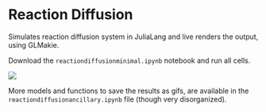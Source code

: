 # Reaction Diffusion

Simulates reaction diffusion system in JuliaLang and live renders the output, using GLMakie. 

Download the `reactiondiffusionminimal.ipynb` notebook and run all cells.  

![](/home/sharon/CELESTE/PROJECTS/Reaction-Diffusion/Model1-SteadyState-Stripes.png)

More models and functions to save the results as gifs, are available in the `reactiondiffusionancillary.ipynb` file (though very disorganized).
